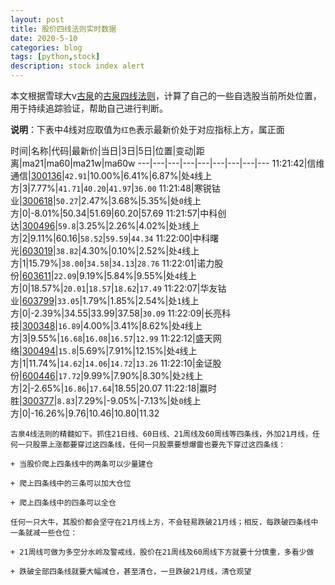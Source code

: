 ```yaml
---
layout: post
title: 股价四线法则实时数据
date: 2020-5-10
categories: blog
tags: [python,stock]
description: stock index alert
---
```



本文根据雪球大v[古泉](https://xueqiu.com/u/7148646888)的[古泉四线法则](https://xueqiu.com/7148646888/130498192)，计算了自己的一些自选股当前所处位置，用于持续追踪验证，帮助自己进行判断。

**说明**：下表中4线对应取值为`红色`表示最新价处于对应指标上方，属正面

时间|名称|代码|最新价|当日|3日|5日|位置|变动|距离|ma21|ma60|ma21w|ma60w
---|---|---|---|---|---|---|---|---
11:21:42|信维通信|[300136](https://xueqiu.com/S/SZ300136)|`42.91`|10.00%|6.41%|6.87%|处`4`线上方|3|7.77%|`41.71`|`40.20`|`41.97`|`36.00`
11:21:48|寒锐钴业|[300618](https://xueqiu.com/S/SZ300618)|`50.27`|2.47%|3.68%|5.35%|处`0`线上方|0|-8.01%|50.34|51.69|60.20|57.69
11:21:57|中科创达|[300496](https://xueqiu.com/S/SZ300496)|`59.8`|3.25%|2.26%|4.02%|处`3`线上方|2|9.11%|60.16|`58.52`|`59.59`|`44.34`
11:22:00|中科曙光|[603019](https://xueqiu.com/S/SH603019)|`38.82`|4.30%|0.10%|2.52%|处`4`线上方|1|15.79%|`38.00`|`34.58`|`34.13`|`28.76`
11:22:01|诺力股份|[603611](https://xueqiu.com/S/SH603611)|`22.09`|9.19%|5.84%|9.55%|处`4`线上方|0|18.57%|`20.01`|`18.57`|`18.62`|`17.49`
11:22:07|华友钴业|[603799](https://xueqiu.com/S/SH603799)|`33.05`|1.79%|1.85%|2.54%|处`1`线上方|0|-2.39%|34.55|33.99|37.58|`30.09`
11:22:09|长亮科技|[300348](https://xueqiu.com/S/SZ300348)|`16.89`|4.00%|3.41%|8.62%|处`4`线上方|3|9.55%|`16.68`|`16.08`|`16.57`|`12.99`
11:22:12|盛天网络|[300494](https://xueqiu.com/S/SZ300494)|`15.8`|5.69%|7.91%|12.15%|处`4`线上方|1|11.74%|`14.62`|`14.06`|`14.72`|`13.26`
11:22:10|金证股份|[600446](https://xueqiu.com/S/SH600446)|`17.72`|9.99%|7.90%|8.30%|处`2`线上方|2|-2.65%|`16.86`|`17.64`|18.55|20.07
11:22:18|赢时胜|[300377](https://xueqiu.com/S/SZ300377)|`8.83`|7.29%|-9.05%|-7.13%|处`0`线上方|0|-16.26%|9.76|10.46|10.80|11.32

```
古泉4线法则的精髓如下。抓住21日线、60日线、21周线及60周线等四条线，外加21月线，任何一只股票上涨都要穿过这四条线，任何一只股票要想爆雷也要先下穿过这四条线：

+ 当股价爬上四条线中的两条可以少量建仓

+ 爬上四条线中的三条可以加大仓位

+ 爬上四条线中的四条可以全仓

任何一只大牛，其股价都会坚守在21月线上方，不会轻易跌破21月线；相反，每跌破四条线中一条就减一些仓位：

+ 21周线可做为多空分水岭及警戒线，股价在21周线及60周线下方就要十分慎重，多看少做

+ 跌破全部四条线就要大幅减仓，甚至清仓，一旦跌破21月线，清仓观望
```